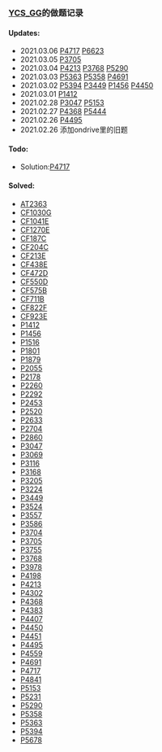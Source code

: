 ### [YCS_GG](https://www.luogu.com.cn/user/46099)的做题记录

#### Updates:
- 2021.03.06 [P4717](archieve/P4717/Solution.md) [P6623](archieve/P6623/Solution.md)
- 2021.03.05 [P3705](archieve/P3705/Solution.md)
- 2021.03.04 [P4213](archieve/P4213/Solution.md) [P3768](archieve/P3768/Solution.md) [P5290](archieve/P5290/Solution.md)
- 2021.03.03 [P5363](archieve/P5363/Solution.md) [P5358](archieve/P5358/Solution.md) [P4691](archieve/P4691/Solution.md)
- 2021.03.02 [P5394](archieve/P5394/Solution.md) [P3449](archieve/P3449/Solution.md) [P1456](archieve/P1456/Solution.md) [P4450](archieve/P4450/Solution.md)
- 2021.03.01 [P1412](archieve/P1412/Solution.md)
- 2021.02.28 [P3047](archieve/P3047/Solution.md) [P5153](archieve/P5153/Solution.md)
- 2021.02.27 [P4368](archieve/P4368/Solution.md) [P5444](archieve/P5444/Solution.md)
- 2021.02.26 [P4495](archieve/P4495/Solution.md)
- 2021.02.26 添加ondrive里的旧题

#### Todo:
- Solution:[P4717](archieve/P4717/Solution.md)

#### Solved:
- [AT2363](archieve/AT2363/Solution.md)
- [CF1030G](archieve/CF1030G/Solution.md)
- [CF1041E](archieve/CF1041E/Solution.md)
- [CF1270E](archieve/CF1270E/Solution.md)
- [CF187C](archieve/CF187C/Solution.md)
- [CF204C](archieve/CF204C/Solution.md)
- [CF213E](archieve/CF213E/Solution.md)
- [CF438E](archieve/CF438E/Solution.md)
- [CF472D](archieve/CF472D/Solution.md)
- [CF550D](archieve/CF550D/Solution.md)
- [CF575B](archieve/CF575B/Solution.md)
- [CF711B](archieve/CF711B/Solution.md)
- [CF822F](archieve/CF822F/Solution.md)
- [CF923E](archieve/CF923E/Solution.md)
- [P1412](archieve/P1412/Solution.md)
- [P1456](archieve/P1456/Solution.md)
- [P1516](archieve/P1516/Solution.md)
- [P1801](archieve/P1801/Solution.md)
- [P1879](archieve/P1879/Solution.md)
- [P2055](archieve/P2055/Solution.md)
- [P2178](archieve/P2178/Solution.md)
- [P2260](archieve/P2260/Solution.md)
- [P2292](archieve/P2292/Solution.md)
- [P2453](archieve/P2453/Solution.md)
- [P2520](archieve/P2520/Solution.md)
- [P2633](archieve/P2633/Solution.md)
- [P2704](archieve/P2704/Solution.md)
- [P2860](archieve/P2860/Solution.md)
- [P3047](archieve/P3047/Solution.md)
- [P3069](archieve/P3069/Solution.md)
- [P3116](archieve/P3116/Solution.md)
- [P3168](archieve/P3168/Solution.md)
- [P3205](archieve/P3205/Solution.md)
- [P3224](archieve/P3224/Solution.md)
- [P3449](archieve/P3449/Solution.md)
- [P3524](archieve/P3524/Solution.md)
- [P3557](archieve/P3557/Solution.md)
- [P3586](archieve/P3586/Solution.md)
- [P3704](archieve/P3704/Solution.md)
- [P3705](archieve/P3705/Solution.md)
- [P3755](archieve/P3755/Solution.md)
- [P3768](archieve/P3768/Solution.md)
- [P3978](archieve/P3978/Solution.md)
- [P4198](archieve/P4198/Solution.md)
- [P4213](archieve/P4213/Solution.md)
- [P4302](archieve/P4302/Solution.md)
- [P4368](archieve/P4368/Solution.md)
- [P4383](archieve/P4383/Solution.md)
- [P4407](archieve/P4407/Solution.md)
- [P4450](archieve/P4450/Solution.md)
- [P4451](archieve/P4451/Solution.md)
- [P4495](archieve/P4495/Solution.md)
- [P4559](archieve/P4559/Solution.md)
- [P4691](archieve/P4691/Solution.md)
- [P4717](archieve/P4717/Solution.md)
- [P4841](archieve/P4841/Solution.md)
- [P5153](archieve/P5153/Solution.md)
- [P5231](archieve/P5231/Solution.md)
- [P5290](archieve/P5290/Solution.md)
- [P5358](archieve/P5358/Solution.md)
- [P5363](archieve/P5363/Solution.md)
- [P5394](archieve/P5394/Solution.md)
- [P5678](archieve/P5678/Solution.md)